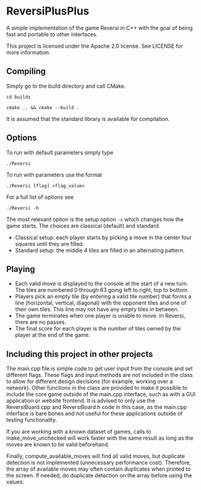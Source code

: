 # ReversiPlusPlus

A simple implementation of the game Reversi in C++ with the goal of being fast and portable to other interfaces.

This project is licensed under the Apache 2.0 license. See LICENSE for more information.

## Compiling

Simply go to the build directory and call CMake.

`cd builds`

`cmake .. && cmake --build .`

It is assumed that the standard library is available for compilation.

## Options

To run with default parameters simply type

`./Reversi`

To run with parameters use the format

`./Reversi [flag] <flag_value>`

For a full list of options see

`./Reversi -h`

The most relevant option is the setup option `-s` which changes how the game starts. The choices are classical (default) and standard.

- Classical setup: each player starts by picking a move in the center four squares until they are filled.
- Standard setup: the middle 4 tiles are filled in an alternating pattern.

## Playing

- Each valid move is displayed to the console at the start of a new turn. The tiles are numbered 0 through 63 going left to right, top to bottom.
- Players pick an empty tile (by entering a valid tile number) that forms a line (horizontal, vertical, diagonal) with the opponent tiles and one of their own tiles. This line may not have any empty tiles in between.
- The game terminates when one player is unable to move. In Reversi, there are no passes.
- The final score for each player is the number of tiles owned by the player at the end of the game.

## Including this project in other projects

The main.cpp file is simple code to get user input from the console and set different flags. These flags and input methods are not included in the class to allow for different design decisions (for example, working over a network). Other functions in the class are provided to make it possible to include the core game outside of the main.cpp interface, such as with a GUI application or website frontend. It is advised to only use the ReversiBoard.cpp and ReversiBoard.h code in this case, as the main.cpp interface is bare bones and not useful for these applications outside of testing functionality.

If you are working with a known dataset of games, calls to make_move_unchecked will work faster with the same result as long as the moves are known to be valid beforehand.

Finally, compute_available_moves will find all valid moves, but duplicate detection is not implemented (unnecessary performance cost). Therefore, the array of available moves may often contain duplicates when printed to the screen. If needed, do duplicate detection on the array before using the values.
